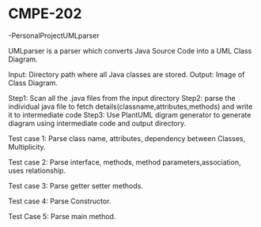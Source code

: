 # CMPE-202
-PersonalProjectUMLparser


UMLparser is a parser which converts Java Source Code into a UML Class Diagram. 

Input: Directory path where all Java classes are stored.
Output: Image of Class Diagram.

Step1: Scan all the .java files from the input directory
Step2: parse the individual java file to fetch details(classname,attributes,methods) and write it to intermediate code
Step3: Use PlantUML digram generator to generate diagram using intermediate code and output directory.

Test case 1: Parse class name, attributes, dependency between Classes, Multiplicity.

Test case 2: Parse interface, methods, method parameters,association, uses relationship.

Test case 3: Parse getter setter methods.

Test case 4: Parse Constructor.

Test Case 5: Parse main method.

      
